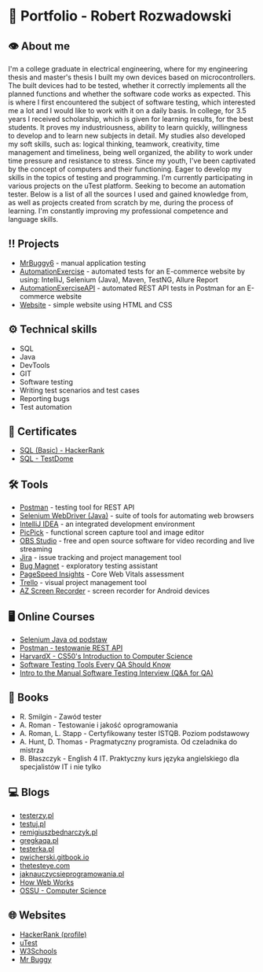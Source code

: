 # :briefcase: Portfolio - Robert Rozwadowski
## :eye: About me
I'm a college graduate in electrical engineering, where for my engineering thesis and master's thesis I built my own devices based on microcontrollers. The built devices had to be tested, whether it correctly implements all the planned functions and whether the software code works as expected. This is where I first encountered the subject of software testing, which interested me a lot and I would like to work with it on a daily basis. In college, for 3.5 years I received scholarship, which is given for learning results, for the best students. It proves my industriousness, ability to learn quickly, willingness to develop and to learn new subjects in detail. My studies also developed my soft skills, such as: logical thinking, teamwork, creativity, time management and timeliness, being well organized, the ability to work under time pressure and resistance to stress. Since my youth, I've been captivated by the concept of computers and their functioning. Eager to develop my skills in the topics of testing and programming. I'm currently participating in various projects on the uTest platform. Seeking to become an automation tester. Below is a list of all the sources I used and gained knowledge from, as well as projects created from scratch by me, during the process of learning. I'm constantly improving my professional competence and language skills.

## :bangbang: Projects
* [MrBuggy6](https://github.com/RobertGitH/MrBuggy6) - manual application testing
* [AutomationExercise](https://github.com/RobertGitH/AutomationExercise) - automated tests for an E-commerce website by using: IntelliJ, Selenium (Java), Maven, TestNG, Allure Report
* [AutomationExerciseAPI](https://github.com/RobertGitH/AutomationExerciseAPI) - automated REST API tests in Postman for an E-commerce website
* [Website](https://github.com/RobertGitH/Website) - simple website using HTML and CSS

## :gear: Technical skills
* SQL
* Java
* DevTools
* GIT
* Software testing
* Writing test scenarios and test cases
* Reporting bugs
* Test automation

## :scroll: Certificates
* [SQL (Basic) - HackerRank](https://www.hackerrank.com/certificates/00e032c56275)
* [SQL - TestDome](https://www.testdome.com/certificates/06ce66b488154bd5a08119b8fc88dac0)

## :hammer_and_wrench: Tools
* [Postman](https://www.postman.com) - testing tool for REST API
* [Selenium WebDriver (Java)](https://www.selenium.dev/downloads/) - suite of tools for automating web browsers
* [IntelliJ IDEA](https://www.jetbrains.com/idea) - an integrated development environment
* [PicPick](https://picpick.app) - functional screen capture tool and image editor
* [OBS Studio](https://obsproject.com) - free and open source software for video recording and live streaming
* [Jira](https://www.atlassian.com) - issue tracking and project management tool
* [Bug Magnet](https://chrome.google.com/webstore/detail/bug-magnet/efhedldbjahpgjcneebmbolkalbhckfi?hl=pl) - exploratory testing assistant
* [PageSpeed Insights](https://pagespeed.web.dev) - Core Web Vitals assessment
* [Trello](https://trello.com) - visual project management tool
* [AZ Screen Recorder](https://play.google.com/store/apps/details?id=com.hecorat.screenrecorder.free&pcampaignid=web_share) - screen recorder for Android devices

## :desktop_computer: Online Courses
* [Selenium Java od podstaw](https://www.udemy.com/certificate/UC-3e50fa00-0b76-4a2f-946b-74e2d9e80e33/)
* [Postman - testowanie REST API](https://www.udemy.com/certificate/UC-df8449ed-1a4e-4fd6-bf3a-23c0ce01567c/)
* [HarvardX - CS50's Introduction to Computer Science](https://learning.edx.org/course/course-v1:HarvardX+CS50+X/home)
* [Software Testing Tools Every QA Should Know](https://www.udemy.com/course/testingtools/)
* [Intro to the Manual Software Testing Interview (Q&A for QA)](https://www.udemy.com/course/intro-to-the-manual-software-testing-interview-qa-for-qa/)

## :book: Books
* R. Smilgin - Zawód tester
* A. Roman - Testowanie i jakość oprogramowania
* A. Roman, L. Stapp - Certyfikowany tester ISTQB. Poziom podstawowy
* A. Hunt, D. Thomas - Pragmatyczny programista. Od czeladnika do mistrza
* B. Błaszczyk - English 4 IT. Praktyczny kurs języka angielskiego dla specjalistów IT i nie tylko

## :computer: Blogs
* [testerzy.pl](https://testerzy.pl)
* [testuj.pl](https://testuj.pl/blog)
* [remigiuszbednarczyk.pl](https://remigiuszbednarczyk.pl)
* [gregkaqa.pl](https://gregkaqa.pl)
* [testerka.pl](https://testerka.pl)
* [pwicherski.gitbook.io](https://pwicherski.gitbook.io/testowanie-oprogramowania)
* [thetesteye.com](http://thetesteye.com/blog)
* [jaknauczycsieprogramowania.pl](https://www.jaknauczycsieprogramowania.pl)
* [How Web Works](https://github.com/vasanthk/how-web-works)
* [OSSU - Computer Science](https://github.com/ossu/computer-science)

## :globe_with_meridians: Websites
* [HackerRank (profile)](https://www.hackerrank.com/robert_rozwadow1?hr_r=1)
* [uTest](https://www.utest.com)
* [W3Schools](https://www.w3schools.com)
* [Mr Buggy](http://mrbuggy.pl)
